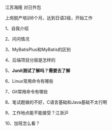 江苏海隆 对日外包

上岗脱产培训6个月，达到日语2级，开始工作



1、自我介绍

2、问问情况

3、MyBatisPlus和MyBatis的区别

4、后端项目分层是怎样的

5、**Junit测试了解吗？需要去了解**

6、Linux常用命令有哪些

7、Git常用命令有哪些

8、笔试题做的不好，C语言基础和Java基础不太行啊

9、工作地点能不能接受？江浙沪

10、加班怎么看？

